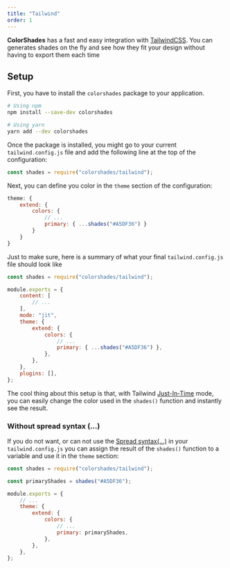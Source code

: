 ```yaml
---
title: "Tailwind"
order: 1
---
```


**ColorShades** has a fast and easy integration with [TailwindCSS](https://tailwindcss.com). You can generates shades on the fly and see how they fit your design without having to export them each time

## Setup

First, you have to install the `colorshades` package to your application.

```bash
# Using npm
npm install --save-dev colorshades

# Using yarn
yarn add --dev colorshades
```

Once the package is installed, you might go to your current `tailwind.config.js` file and add the following line at the top of the configuration:

```javascript
const shades = require("colorshades/tailwind");
```

Next, you can define you color in the `theme` section of the configuration:

```javascript
theme: {
    extend: {
        colors: {
            // ...
            primary: { ...shades("#A5DF36") }
        }
    }
}
```

Just to make sure, here is a summary of what your final `tailwind.config.js` file should look like

```javascript
const shades = require("colorshades/tailwind");

module.exports = {
    content: [
        // ...
    ],
    mode: "jit",
    theme: {
        extend: {
            colors: {
                // ...
                primary: { ...shades("#A5DF36") },
            },
        },
    },
    plugins: [],
};
```

The cool thing about this setup is that, with Tailwind [Just-In-Time](https://tailwindcss.com/docs/just-in-time-mode) mode, you can easily change the color used in the `shades()` function and instantly see the result.

### Without spread syntax (...)

If you do not want, or can not use the [Spread syntax(...)](https://developer.mozilla.org/en-US/docs/Web/JavaScript/Reference/Operators/Spread_syntax) in your `tailwind.config.js` you can assign the result of the `shades()` function to a variable and use it in the `theme` section:

```javascript
const shades = require("colorshades/tailwind");

const primaryShades = shades("#A5DF36");

module.exports = {
    // ...
    theme: {
        extend: {
            colors: {
                // ...
                primary: primaryShades,
            },
        },
    },
};
```
